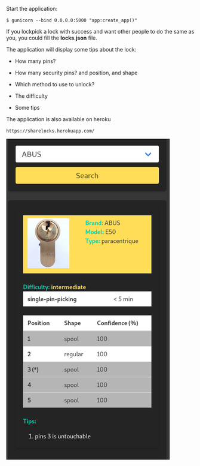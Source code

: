 Start the application:
```
$ gunicorn --bind 0.0.0.0:5000 "app:create_app()"
```

If you lockpick a lock with success and want other people to do the same as you, you could fill the __locks.json__ file.

The application will display some tips about the lock:

* How many pins?

* How many security pins? and position, and shape

* Which method to use to unlock?

* The difficulty

* Some tips

The application is also available on heroku

```
https://sharelocks.herokuapp.com/
```


![](images/screen.png)
